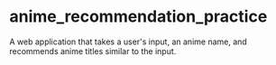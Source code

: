 # anime_recommendation_practice
A web application that takes a user's input, an anime name, and recommends anime titles similar to the input.


